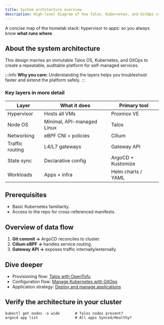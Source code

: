 ```yaml
---
title: System architecture overview
description: High-level diagram of how Talos, Kubernetes, and GitOps combine to run the homelab.
---
```


A concise map of the homelab stack: hypervisor to apps: so you always know **what runs where**.

## About the system architecture

This design marries an immutable Talos OS, Kubernetes, and GitOps to create a repeatable, auditable platform for self-managed services.

:::info
**Why you care:** Understanding the layers helps you troubleshoot faster and extend the platform safely.
:::

### Key layers in more detail

| Layer | What it does | Primary tool |
|-------|--------------|--------------|
| Hypervisor | Hosts all VMs | Proxmox VE |
| Node OS | Minimal, API-managed Linux | Talos |
| Networking | eBPF CNI + policies | Cilium |
| Traffic routing | L4/L7 gateways | Gateway API |
| State sync | Declarative config | ArgoCD + Kustomize |
| Workloads | Apps + infra | Helm charts / YAML |

## Prerequisites

- Basic Kubernetes familiarity.
- Access to the repo for cross-referenced manifests.

## Overview of data flow

1. **Git commit →** ArgoCD reconciles to cluster.
2. **Cilium eBPF →** handles service routing.
3. **Gateway API →** exposes traffic internally/externally.

## Dive deeper

<!-- vale Google.Units = NO -->
- Provisioning flow: [Talos with OpenTofu](/docs/tofu/provisioning-task-guide.md)
- Configuration flow: [Manage Kubernetes with GitOps](/docs/k8s/manage-kubernetes.md)
- Application strategy: [Deploy and manage applications](/docs/k8s/applications/application-management.md)
<!-- vale Google.Units = YES -->

## Verify the architecture in your cluster

```shell
kubectl get nodes -o wide       # Talos nodes present?
argocd app list                 # All apps Synced/Healthy?
````
